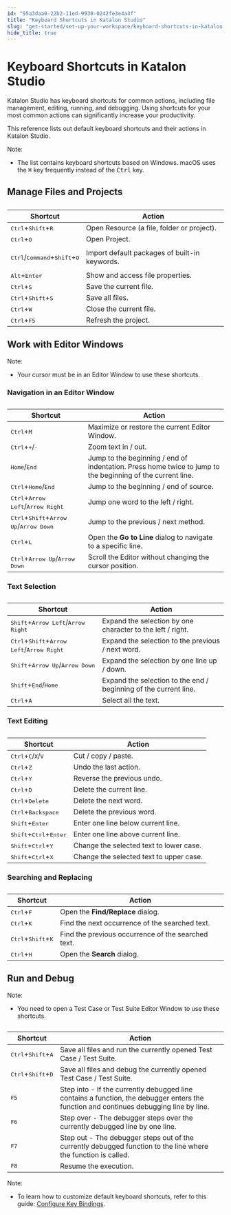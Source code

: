```yaml
---
id: "95a3daa0-22b2-11ed-9930-0242fe3e4a3f"
title: "Keyboard Shortcuts in Katalon Studio"
slug: "get-started/set-up-your-workspace/keyboard-shortcuts-in-katalon-studio"
hide_title: true
---
```


# <a id="id" class="anchor_top_offset"/><a id="ariaid-title1" class="anchor_top_offset"/>Keyboard Shortcuts in <span xmlns="http://www.w3.org/1999/xhtml" className="ph">Katalon Studio</span> 

<p xmlns="http://www.w3.org/1999/xhtml" className="p"><span className="ph">Katalon Studio</span> has keyboard shortcuts for common actions, including file management, editing, running, and debugging. Using shortcuts for your most common actions can significantly increase your productivity.</p> 
<p xmlns="http://www.w3.org/1999/xhtml" className="p">This reference lists out default keyboard shortcuts and their actions in <span className="ph">Katalon Studio</span>.</p> 
<div xmlns="http://www.w3.org/1999/xhtml" className="note note note_note"><span className="note__title">Note:</span> <ul className="ul"><li className="li">The list contains keyboard shortcuts based on Windows. macOS uses the <kbd className="ph userinput">⌘</kbd> key frequently instead of the <kbd className="ph userinput">Ctrl</kbd> key.</li></ul></div>

## <a id="id_1" class="anchor_top_offset"/>Manage Files and Projects

<table xmlns="http://www.w3.org/1999/xhtml" className="table anchor_top_offset" id="id_1__4c5a09d8-e53f-49e5-b2e5-d28bab5c802e"><caption /><colgroup><col /><col /></colgroup><thead className="thead"><tr className><th className="entry anchor_top_offset" id="id_1__4c5a09d8-e53f-49e5-b2e5-d28bab5c802e__entry__1">Shortcut</th><th className="entry anchor_top_offset" id="id_1__4c5a09d8-e53f-49e5-b2e5-d28bab5c802e__entry__2">Action</th></tr></thead><tbody className="tbody"><tr className><td className="entry" headers="id_1__4c5a09d8-e53f-49e5-b2e5-d28bab5c802e__entry__1 id_1__4c5a09d8-e53f-49e5-b2e5-d28bab5c802e__entry__2 "> <kbd className="ph userinput">Ctrl</kbd>+<kbd className="ph userinput">Shift</kbd>+<kbd className="ph userinput">R</kbd> </td><td className="entry" headers="id_1__4c5a09d8-e53f-49e5-b2e5-d28bab5c802e__entry__1 id_1__4c5a09d8-e53f-49e5-b2e5-d28bab5c802e__entry__2 ">Open Resource (a file, folder or project).</td></tr><tr className><td className="entry" headers="id_1__4c5a09d8-e53f-49e5-b2e5-d28bab5c802e__entry__1 id_1__4c5a09d8-e53f-49e5-b2e5-d28bab5c802e__entry__2 "><kbd className="ph userinput">Ctrl</kbd>+<kbd className="ph userinput">O</kbd></td><td className="entry" headers="id_1__4c5a09d8-e53f-49e5-b2e5-d28bab5c802e__entry__1 id_1__4c5a09d8-e53f-49e5-b2e5-d28bab5c802e__entry__2 ">Open Project.</td></tr><tr className><td className="entry" headers="id_1__4c5a09d8-e53f-49e5-b2e5-d28bab5c802e__entry__1 id_1__4c5a09d8-e53f-49e5-b2e5-d28bab5c802e__entry__2 "><p className="p"><kbd className="ph userinput">Ctrl</kbd>/<kbd className="ph userinput">Command</kbd>+<kbd className="ph userinput">Shift</kbd>+<kbd className="ph userinput">O</kbd></p></td><td className="entry" headers="id_1__4c5a09d8-e53f-49e5-b2e5-d28bab5c802e__entry__1 id_1__4c5a09d8-e53f-49e5-b2e5-d28bab5c802e__entry__2 ">Import default packages of built-in keywords.</td></tr><tr className><td className="entry" headers="id_1__4c5a09d8-e53f-49e5-b2e5-d28bab5c802e__entry__1 id_1__4c5a09d8-e53f-49e5-b2e5-d28bab5c802e__entry__2 "> <kbd className="ph userinput">Alt</kbd>+<kbd className="ph userinput">Enter</kbd> </td><td className="entry" headers="id_1__4c5a09d8-e53f-49e5-b2e5-d28bab5c802e__entry__1 id_1__4c5a09d8-e53f-49e5-b2e5-d28bab5c802e__entry__2 ">Show and access file properties.</td></tr><tr className><td className="entry" headers="id_1__4c5a09d8-e53f-49e5-b2e5-d28bab5c802e__entry__1 id_1__4c5a09d8-e53f-49e5-b2e5-d28bab5c802e__entry__2 "> <kbd className="ph userinput">Ctrl</kbd>+<kbd className="ph userinput">S</kbd> </td><td className="entry" headers="id_1__4c5a09d8-e53f-49e5-b2e5-d28bab5c802e__entry__1 id_1__4c5a09d8-e53f-49e5-b2e5-d28bab5c802e__entry__2 ">Save the current file.</td></tr><tr className><td className="entry" headers="id_1__4c5a09d8-e53f-49e5-b2e5-d28bab5c802e__entry__1 id_1__4c5a09d8-e53f-49e5-b2e5-d28bab5c802e__entry__2 "> <kbd className="ph userinput">Ctrl</kbd>+<kbd className="ph userinput">Shift</kbd>+<kbd className="ph userinput">S</kbd> </td><td className="entry" headers="id_1__4c5a09d8-e53f-49e5-b2e5-d28bab5c802e__entry__1 id_1__4c5a09d8-e53f-49e5-b2e5-d28bab5c802e__entry__2 ">Save all files.</td></tr><tr className><td className="entry" headers="id_1__4c5a09d8-e53f-49e5-b2e5-d28bab5c802e__entry__1 id_1__4c5a09d8-e53f-49e5-b2e5-d28bab5c802e__entry__2 "> <kbd className="ph userinput">Ctrl</kbd>+<kbd className="ph userinput">W</kbd> </td><td className="entry" headers="id_1__4c5a09d8-e53f-49e5-b2e5-d28bab5c802e__entry__1 id_1__4c5a09d8-e53f-49e5-b2e5-d28bab5c802e__entry__2 ">Close the current file.</td></tr><tr className><td className="entry" headers="id_1__4c5a09d8-e53f-49e5-b2e5-d28bab5c802e__entry__1 id_1__4c5a09d8-e53f-49e5-b2e5-d28bab5c802e__entry__2 "> <kbd className="ph userinput">Ctrl</kbd>+<kbd className="ph userinput">F5</kbd> </td><td className="entry" headers="id_1__4c5a09d8-e53f-49e5-b2e5-d28bab5c802e__entry__1 id_1__4c5a09d8-e53f-49e5-b2e5-d28bab5c802e__entry__2 ">Refresh the project.</td></tr></tbody></table> 

## <a id="id_2" class="anchor_top_offset"/>Work with Editor Windows

<div xmlns="http://www.w3.org/1999/xhtml" className="note note note_note"><span className="note__title">Note:</span> 
  <ul className="ul"><li className="li">Your cursor must be in an Editor Window to use these shortcuts.</li></ul>
</div>
      

### <a id="id_3" class="anchor_top_offset"/>Navigation in an Editor Window

      
        
<table xmlns="http://www.w3.org/1999/xhtml" className="table anchor_top_offset" id="id_3__06dffcde-0a26-4d63-b458-2a30084cbbb5"><caption /><thead className="thead">     <tr className>       <th className="entry anchor_top_offset" id="id_3__06dffcde-0a26-4d63-b458-2a30084cbbb5__entry__1">Shortcut</th>       <th className="entry anchor_top_offset" id="id_3__06dffcde-0a26-4d63-b458-2a30084cbbb5__entry__2">Action</th>     </tr>   </thead><tbody className="tbody">     <tr className>       <td className="entry" headers="id_3__06dffcde-0a26-4d63-b458-2a30084cbbb5__entry__1 id_3__06dffcde-0a26-4d63-b458-2a30084cbbb5__entry__2 ">         <kbd className="ph userinput">Ctrl</kbd>+<kbd className="ph userinput">M</kbd>       </td>       <td className="entry" headers="id_3__06dffcde-0a26-4d63-b458-2a30084cbbb5__entry__1 id_3__06dffcde-0a26-4d63-b458-2a30084cbbb5__entry__2 ">Maximize or restore the current Editor Window.</td>     </tr>     <tr className>       <td className="entry" headers="id_3__06dffcde-0a26-4d63-b458-2a30084cbbb5__entry__1 id_3__06dffcde-0a26-4d63-b458-2a30084cbbb5__entry__2 ">         <kbd className="ph userinput">Ctrl</kbd>+<kbd className="ph userinput">+</kbd>/<kbd className="ph userinput">-</kbd>       </td>       <td className="entry" headers="id_3__06dffcde-0a26-4d63-b458-2a30084cbbb5__entry__1 id_3__06dffcde-0a26-4d63-b458-2a30084cbbb5__entry__2 ">Zoom text in / out.</td>     </tr>     <tr className>       <td className="entry" headers="id_3__06dffcde-0a26-4d63-b458-2a30084cbbb5__entry__1 id_3__06dffcde-0a26-4d63-b458-2a30084cbbb5__entry__2 ">         <kbd className="ph userinput">Home</kbd>/<kbd className="ph userinput">End</kbd>       </td>       <td className="entry" headers="id_3__06dffcde-0a26-4d63-b458-2a30084cbbb5__entry__1 id_3__06dffcde-0a26-4d63-b458-2a30084cbbb5__entry__2 ">Jump to the beginning / end of indentation. Press home twice to         jump to the beginning of the current line.</td>     </tr>     <tr className>       <td className="entry" headers="id_3__06dffcde-0a26-4d63-b458-2a30084cbbb5__entry__1 id_3__06dffcde-0a26-4d63-b458-2a30084cbbb5__entry__2 ">         <kbd className="ph userinput">Ctrl</kbd>+<kbd className="ph userinput">Home</kbd>/<kbd className="ph userinput">End</kbd>       </td>       <td className="entry" headers="id_3__06dffcde-0a26-4d63-b458-2a30084cbbb5__entry__1 id_3__06dffcde-0a26-4d63-b458-2a30084cbbb5__entry__2 ">Jump to the beginning / end of source.</td>     </tr>     <tr className>       <td className="entry" headers="id_3__06dffcde-0a26-4d63-b458-2a30084cbbb5__entry__1 id_3__06dffcde-0a26-4d63-b458-2a30084cbbb5__entry__2 ">         <kbd className="ph userinput">Ctrl</kbd>+<kbd className="ph userinput">Arrow Left</kbd>/<kbd className="ph userinput">Arrow           Right</kbd>       </td>       <td className="entry" headers="id_3__06dffcde-0a26-4d63-b458-2a30084cbbb5__entry__1 id_3__06dffcde-0a26-4d63-b458-2a30084cbbb5__entry__2 ">Jump one word to the left / right.</td>     </tr>     <tr className>       <td className="entry" headers="id_3__06dffcde-0a26-4d63-b458-2a30084cbbb5__entry__1 id_3__06dffcde-0a26-4d63-b458-2a30084cbbb5__entry__2 ">         <kbd className="ph userinput">Ctrl</kbd>+<kbd className="ph userinput">Shift</kbd>+<kbd className="ph userinput">Arrow Up</kbd>/<kbd className="ph userinput">Arrow           Down</kbd>       </td>       <td className="entry" headers="id_3__06dffcde-0a26-4d63-b458-2a30084cbbb5__entry__1 id_3__06dffcde-0a26-4d63-b458-2a30084cbbb5__entry__2 ">Jump to the previous / next method.</td>     </tr>     <tr className>       <td className="entry" headers="id_3__06dffcde-0a26-4d63-b458-2a30084cbbb5__entry__1 id_3__06dffcde-0a26-4d63-b458-2a30084cbbb5__entry__2 ">         <kbd className="ph userinput">Ctrl</kbd>+<kbd className="ph userinput">L</kbd>       </td>       <td className="entry" headers="id_3__06dffcde-0a26-4d63-b458-2a30084cbbb5__entry__1 id_3__06dffcde-0a26-4d63-b458-2a30084cbbb5__entry__2 ">Open the <strong className="ph b">Go to Line</strong> dialog to navigate to a specific         line.</td>     </tr>     <tr className>       <td className="entry" headers="id_3__06dffcde-0a26-4d63-b458-2a30084cbbb5__entry__1 id_3__06dffcde-0a26-4d63-b458-2a30084cbbb5__entry__2 ">         <kbd className="ph userinput">Ctrl</kbd>+<kbd className="ph userinput">Arrow Up</kbd>/<kbd className="ph userinput">Arrow Down</kbd>       </td>       <td className="entry" headers="id_3__06dffcde-0a26-4d63-b458-2a30084cbbb5__entry__1 id_3__06dffcde-0a26-4d63-b458-2a30084cbbb5__entry__2 ">Scroll the Editor without changing the cursor position.</td>     </tr>   </tbody></table> 
      
    

### <a id="id_4" class="anchor_top_offset"/>Text Selection

<table xmlns="http://www.w3.org/1999/xhtml" className="table anchor_top_offset" id="id_4__872916ba-ca49-4f78-a7f1-92b36b0a15f0"><caption /><thead className="thead"><tr className><th className="entry anchor_top_offset" id="id_4__872916ba-ca49-4f78-a7f1-92b36b0a15f0__entry__1">Shortcut</th><th className="entry anchor_top_offset" id="id_4__872916ba-ca49-4f78-a7f1-92b36b0a15f0__entry__2">Action</th></tr></thead><tbody className="tbody"><tr className><td className="entry" headers="id_4__872916ba-ca49-4f78-a7f1-92b36b0a15f0__entry__1 id_4__872916ba-ca49-4f78-a7f1-92b36b0a15f0__entry__2 "> <kbd className="ph userinput">Shift</kbd>+<kbd className="ph userinput">Arrow Left</kbd>/<kbd className="ph userinput">Arrow Right</kbd>       </td><td className="entry" headers="id_4__872916ba-ca49-4f78-a7f1-92b36b0a15f0__entry__1 id_4__872916ba-ca49-4f78-a7f1-92b36b0a15f0__entry__2 ">Expand the selection by one character to the left / right.</td></tr><tr className><td className="entry" headers="id_4__872916ba-ca49-4f78-a7f1-92b36b0a15f0__entry__1 id_4__872916ba-ca49-4f78-a7f1-92b36b0a15f0__entry__2 "> <kbd className="ph userinput">Ctrl</kbd>+<kbd className="ph userinput">Shift</kbd>+<kbd className="ph userinput">Arrow Left</kbd>/<kbd className="ph userinput">Arrow Right</kbd>       </td><td className="entry" headers="id_4__872916ba-ca49-4f78-a7f1-92b36b0a15f0__entry__1 id_4__872916ba-ca49-4f78-a7f1-92b36b0a15f0__entry__2 ">Expand the selection to the previous / next word.</td></tr><tr className><td className="entry" headers="id_4__872916ba-ca49-4f78-a7f1-92b36b0a15f0__entry__1 id_4__872916ba-ca49-4f78-a7f1-92b36b0a15f0__entry__2 "> <kbd className="ph userinput">Shift</kbd>+<kbd className="ph userinput">Arrow Up</kbd>/<kbd className="ph userinput">Arrow Down</kbd>       </td><td className="entry" headers="id_4__872916ba-ca49-4f78-a7f1-92b36b0a15f0__entry__1 id_4__872916ba-ca49-4f78-a7f1-92b36b0a15f0__entry__2 ">Expand the selection by one line up / down.</td></tr><tr className><td className="entry" headers="id_4__872916ba-ca49-4f78-a7f1-92b36b0a15f0__entry__1 id_4__872916ba-ca49-4f78-a7f1-92b36b0a15f0__entry__2 "> <kbd className="ph userinput">Shift</kbd>+<kbd className="ph userinput">End</kbd>/<kbd className="ph userinput">Home</kbd>       </td><td className="entry" headers="id_4__872916ba-ca49-4f78-a7f1-92b36b0a15f0__entry__1 id_4__872916ba-ca49-4f78-a7f1-92b36b0a15f0__entry__2 ">Expand the selection to the end / beginning of the current line.</td></tr><tr className><td className="entry" headers="id_4__872916ba-ca49-4f78-a7f1-92b36b0a15f0__entry__1 id_4__872916ba-ca49-4f78-a7f1-92b36b0a15f0__entry__2 "> <kbd className="ph userinput">Ctrl</kbd>+<kbd className="ph userinput">A</kbd>       </td><td className="entry" headers="id_4__872916ba-ca49-4f78-a7f1-92b36b0a15f0__entry__1 id_4__872916ba-ca49-4f78-a7f1-92b36b0a15f0__entry__2 ">Select all the text.</td></tr></tbody></table> 
      

### <a id="id_5" class="anchor_top_offset"/>Text Editing

      
        
<table xmlns="http://www.w3.org/1999/xhtml" className="table anchor_top_offset" id="id_5__69404234-acc4-4d4f-aac8-511e99c65696"><caption /><thead className="thead">     <tr className>       <th className="entry anchor_top_offset" id="id_5__69404234-acc4-4d4f-aac8-511e99c65696__entry__1">Shortcut</th>       <th className="entry anchor_top_offset" id="id_5__69404234-acc4-4d4f-aac8-511e99c65696__entry__2">Action</th>     </tr>   </thead><tbody className="tbody">     <tr className>       <td className="entry" headers="id_5__69404234-acc4-4d4f-aac8-511e99c65696__entry__1 id_5__69404234-acc4-4d4f-aac8-511e99c65696__entry__2 ">         <kbd className="ph userinput">Ctrl</kbd>+<kbd className="ph userinput">C</kbd>/<kbd className="ph userinput">X</kbd>/<kbd className="ph userinput">V</kbd>       </td>       <td className="entry" headers="id_5__69404234-acc4-4d4f-aac8-511e99c65696__entry__1 id_5__69404234-acc4-4d4f-aac8-511e99c65696__entry__2 ">Cut / copy / paste.</td>     </tr>     <tr className>       <td className="entry" headers="id_5__69404234-acc4-4d4f-aac8-511e99c65696__entry__1 id_5__69404234-acc4-4d4f-aac8-511e99c65696__entry__2 ">         <kbd className="ph userinput">Ctrl</kbd>+<kbd className="ph userinput">Z</kbd>       </td>       <td className="entry" headers="id_5__69404234-acc4-4d4f-aac8-511e99c65696__entry__1 id_5__69404234-acc4-4d4f-aac8-511e99c65696__entry__2 ">Undo the last action.</td>     </tr>     <tr className>       <td className="entry" headers="id_5__69404234-acc4-4d4f-aac8-511e99c65696__entry__1 id_5__69404234-acc4-4d4f-aac8-511e99c65696__entry__2 ">         <kbd className="ph userinput">Ctrl</kbd>+<kbd className="ph userinput">Y</kbd>       </td>       <td className="entry" headers="id_5__69404234-acc4-4d4f-aac8-511e99c65696__entry__1 id_5__69404234-acc4-4d4f-aac8-511e99c65696__entry__2 ">Reverse the previous undo.</td>     </tr>     <tr className>       <td className="entry" headers="id_5__69404234-acc4-4d4f-aac8-511e99c65696__entry__1 id_5__69404234-acc4-4d4f-aac8-511e99c65696__entry__2 ">         <kbd className="ph userinput">Ctrl</kbd>+<kbd className="ph userinput">D</kbd>       </td>       <td className="entry" headers="id_5__69404234-acc4-4d4f-aac8-511e99c65696__entry__1 id_5__69404234-acc4-4d4f-aac8-511e99c65696__entry__2 ">Delete the current line.</td>     </tr>     <tr className>       <td className="entry" headers="id_5__69404234-acc4-4d4f-aac8-511e99c65696__entry__1 id_5__69404234-acc4-4d4f-aac8-511e99c65696__entry__2 ">         <kbd className="ph userinput">Ctrl</kbd>+<kbd className="ph userinput">Delete</kbd>       </td>       <td className="entry" headers="id_5__69404234-acc4-4d4f-aac8-511e99c65696__entry__1 id_5__69404234-acc4-4d4f-aac8-511e99c65696__entry__2 ">Delete the next word.</td>     </tr>     <tr className>       <td className="entry" headers="id_5__69404234-acc4-4d4f-aac8-511e99c65696__entry__1 id_5__69404234-acc4-4d4f-aac8-511e99c65696__entry__2 ">         <kbd className="ph userinput">Ctrl</kbd>+<kbd className="ph userinput">Backspace</kbd>       </td>       <td className="entry" headers="id_5__69404234-acc4-4d4f-aac8-511e99c65696__entry__1 id_5__69404234-acc4-4d4f-aac8-511e99c65696__entry__2 ">Delete the previous word.</td>     </tr>     <tr className>       <td className="entry" headers="id_5__69404234-acc4-4d4f-aac8-511e99c65696__entry__1 id_5__69404234-acc4-4d4f-aac8-511e99c65696__entry__2 ">         <kbd className="ph userinput">Shift</kbd>+<kbd className="ph userinput">Enter</kbd>       </td>       <td className="entry" headers="id_5__69404234-acc4-4d4f-aac8-511e99c65696__entry__1 id_5__69404234-acc4-4d4f-aac8-511e99c65696__entry__2 ">Enter one line below current line.</td>     </tr>     <tr className>       <td className="entry" headers="id_5__69404234-acc4-4d4f-aac8-511e99c65696__entry__1 id_5__69404234-acc4-4d4f-aac8-511e99c65696__entry__2 ">         <kbd className="ph userinput">Shift</kbd>+<kbd className="ph userinput">Ctrl</kbd>+<kbd className="ph userinput">Enter</kbd>       </td>       <td className="entry" headers="id_5__69404234-acc4-4d4f-aac8-511e99c65696__entry__1 id_5__69404234-acc4-4d4f-aac8-511e99c65696__entry__2 ">Enter one line above current line.</td>     </tr>     <tr className>       <td className="entry" headers="id_5__69404234-acc4-4d4f-aac8-511e99c65696__entry__1 id_5__69404234-acc4-4d4f-aac8-511e99c65696__entry__2 ">         <kbd className="ph userinput">Shift</kbd>+<kbd className="ph userinput">Ctrl</kbd>+<kbd className="ph userinput">Y</kbd>       </td>       <td className="entry" headers="id_5__69404234-acc4-4d4f-aac8-511e99c65696__entry__1 id_5__69404234-acc4-4d4f-aac8-511e99c65696__entry__2 ">Change the selected text to lower case.</td>     </tr>     <tr className>       <td className="entry" headers="id_5__69404234-acc4-4d4f-aac8-511e99c65696__entry__1 id_5__69404234-acc4-4d4f-aac8-511e99c65696__entry__2 ">         <kbd className="ph userinput">Shift</kbd>+<kbd className="ph userinput">Ctrl</kbd>+<kbd className="ph userinput">X</kbd>       </td>       <td className="entry" headers="id_5__69404234-acc4-4d4f-aac8-511e99c65696__entry__1 id_5__69404234-acc4-4d4f-aac8-511e99c65696__entry__2 ">Change the selected text to upper case.</td>     </tr>   </tbody></table> 
      
    

### <a id="id_6" class="anchor_top_offset"/>Searching and Replacing

<table xmlns="http://www.w3.org/1999/xhtml" className="table anchor_top_offset" id="id_6__63c0d258-1d81-48e1-ba03-df449af93da4"><caption /><thead className="thead"><tr className><th className="entry anchor_top_offset" id="id_6__63c0d258-1d81-48e1-ba03-df449af93da4__entry__1">Shortcut</th><th className="entry anchor_top_offset" id="id_6__63c0d258-1d81-48e1-ba03-df449af93da4__entry__2">Action</th></tr></thead><tbody className="tbody"><tr className><td className="entry" headers="id_6__63c0d258-1d81-48e1-ba03-df449af93da4__entry__1 id_6__63c0d258-1d81-48e1-ba03-df449af93da4__entry__2 ">         <kbd className="ph userinput">Ctrl</kbd>+<kbd className="ph userinput">F</kbd>       </td><td className="entry" headers="id_6__63c0d258-1d81-48e1-ba03-df449af93da4__entry__1 id_6__63c0d258-1d81-48e1-ba03-df449af93da4__entry__2 ">Open the <strong className="ph b">Find/Replace</strong> dialog.</td></tr><tr className><td className="entry" headers="id_6__63c0d258-1d81-48e1-ba03-df449af93da4__entry__1 id_6__63c0d258-1d81-48e1-ba03-df449af93da4__entry__2 ">         <kbd className="ph userinput">Ctrl</kbd>+<kbd className="ph userinput">K</kbd>       </td><td className="entry" headers="id_6__63c0d258-1d81-48e1-ba03-df449af93da4__entry__1 id_6__63c0d258-1d81-48e1-ba03-df449af93da4__entry__2 ">Find the next occurrence of the searched text.</td></tr><tr className><td className="entry" headers="id_6__63c0d258-1d81-48e1-ba03-df449af93da4__entry__1 id_6__63c0d258-1d81-48e1-ba03-df449af93da4__entry__2 ">         <kbd className="ph userinput">Ctrl</kbd>+<kbd className="ph userinput">Shift</kbd>+<kbd className="ph userinput">K</kbd>       </td><td className="entry" headers="id_6__63c0d258-1d81-48e1-ba03-df449af93da4__entry__1 id_6__63c0d258-1d81-48e1-ba03-df449af93da4__entry__2 ">Find the previous occurrence of the searched text.</td></tr><tr className><td className="entry" headers="id_6__63c0d258-1d81-48e1-ba03-df449af93da4__entry__1 id_6__63c0d258-1d81-48e1-ba03-df449af93da4__entry__2 ">         <kbd className="ph userinput">Ctrl</kbd>+<kbd className="ph userinput">H</kbd>       </td><td className="entry" headers="id_6__63c0d258-1d81-48e1-ba03-df449af93da4__entry__1 id_6__63c0d258-1d81-48e1-ba03-df449af93da4__entry__2 ">Open the <strong className="ph b">Search</strong> dialog.</td></tr></tbody></table> 

## <a id="id_7" class="anchor_top_offset"/>Run and Debug

<div xmlns="http://www.w3.org/1999/xhtml" className="note note note_note"><span className="note__title">Note:</span> 
  <ul className="ul"><li className="li">You need to open a Test Case or Test Suite Editor Window to use these shortcuts.</li></ul>
</div>
<table xmlns="http://www.w3.org/1999/xhtml" className="table anchor_top_offset" id="id_7__bf333742-e2e6-4cdb-87a8-3856846afcba"><caption /><thead className="thead"><tr className><th className="entry anchor_top_offset" id="id_7__bf333742-e2e6-4cdb-87a8-3856846afcba__entry__1">Shortcut</th><th className="entry anchor_top_offset" id="id_7__bf333742-e2e6-4cdb-87a8-3856846afcba__entry__2">Action</th></tr></thead><tbody className="tbody"><tr className><td className="entry" headers="id_7__bf333742-e2e6-4cdb-87a8-3856846afcba__entry__1 id_7__bf333742-e2e6-4cdb-87a8-3856846afcba__entry__2 "> <kbd className="ph userinput">Ctrl</kbd>+<kbd className="ph userinput">Shift</kbd>+<kbd className="ph userinput">A</kbd>       </td><td className="entry" headers="id_7__bf333742-e2e6-4cdb-87a8-3856846afcba__entry__1 id_7__bf333742-e2e6-4cdb-87a8-3856846afcba__entry__2 ">Save all files and run the currently opened Test Case / Test Suite.</td></tr><tr className><td className="entry" headers="id_7__bf333742-e2e6-4cdb-87a8-3856846afcba__entry__1 id_7__bf333742-e2e6-4cdb-87a8-3856846afcba__entry__2 "> <kbd className="ph userinput">Ctrl</kbd>+<kbd className="ph userinput">Shift</kbd>+<kbd className="ph userinput">D</kbd>       </td><td className="entry" headers="id_7__bf333742-e2e6-4cdb-87a8-3856846afcba__entry__1 id_7__bf333742-e2e6-4cdb-87a8-3856846afcba__entry__2 ">Save all files and debug the currently opened Test Case / Test Suite.</td></tr><tr className><td className="entry" headers="id_7__bf333742-e2e6-4cdb-87a8-3856846afcba__entry__1 id_7__bf333742-e2e6-4cdb-87a8-3856846afcba__entry__2 "> <kbd className="ph userinput">F5</kbd>       </td><td className="entry" headers="id_7__bf333742-e2e6-4cdb-87a8-3856846afcba__entry__1 id_7__bf333742-e2e6-4cdb-87a8-3856846afcba__entry__2 ">Step into - If the currently debugged line contains a function, the debugger enters the function and continues debugging line by line.</td></tr><tr className><td className="entry" headers="id_7__bf333742-e2e6-4cdb-87a8-3856846afcba__entry__1 id_7__bf333742-e2e6-4cdb-87a8-3856846afcba__entry__2 "> <kbd className="ph userinput">F6</kbd>       </td><td className="entry" headers="id_7__bf333742-e2e6-4cdb-87a8-3856846afcba__entry__1 id_7__bf333742-e2e6-4cdb-87a8-3856846afcba__entry__2 ">Step over - The debugger steps over the currently debugged line by one line.</td></tr><tr className><td className="entry" headers="id_7__bf333742-e2e6-4cdb-87a8-3856846afcba__entry__1 id_7__bf333742-e2e6-4cdb-87a8-3856846afcba__entry__2 "> <kbd className="ph userinput">F7</kbd>       </td><td className="entry" headers="id_7__bf333742-e2e6-4cdb-87a8-3856846afcba__entry__1 id_7__bf333742-e2e6-4cdb-87a8-3856846afcba__entry__2 ">Step out - The debugger steps out of the currently debugged function to the line where the function is called.</td></tr><tr className><td className="entry" headers="id_7__bf333742-e2e6-4cdb-87a8-3856846afcba__entry__1 id_7__bf333742-e2e6-4cdb-87a8-3856846afcba__entry__2 "> <kbd className="ph userinput">F8</kbd>       </td><td className="entry" headers="id_7__bf333742-e2e6-4cdb-87a8-3856846afcba__entry__1 id_7__bf333742-e2e6-4cdb-87a8-3856846afcba__entry__2 ">Resume the execution.</td></tr></tbody></table> 
<div xmlns="http://www.w3.org/1999/xhtml" className="note note note_note"><span className="note__title">Note:</span> 
  <ul className="ul"><li className="li">To learn how to customize default keyboard shortcuts, refer to this guide: <a className="xref" href="/get-started/set-up-your-workspace/configure-key-bindings-in-katalon-studio">Configure Key Bindings</a>.</li></ul>
</div>
